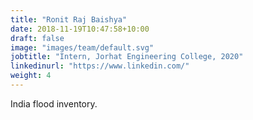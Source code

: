 ```yaml
---
title: "Ronit Raj Baishya"
date: 2018-11-19T10:47:58+10:00
draft: false
image: "images/team/default.svg"
jobtitle: "Intern, Jorhat Engineering College, 2020"
linkedinurl: "https://www.linkedin.com/"
weight: 4
---
```


India flood inventory.
